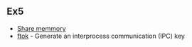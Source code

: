 ## Ex5
+ [Share memmory](https://viblo.asia/p/giao-tiep-giua-cac-tien-trinh-trong-linux-phan-2-su-dung-share-memory-va-message-queue-djeZ1yyYZWz)
+ [ftok](https://www.ibm.com/docs/en/zos/2.4.0?topic=functions-ftok-generate-interprocess-communication-ipc-key) - Generate an interprocess communication (IPC) key